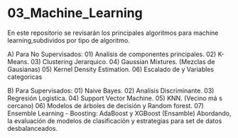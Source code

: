# 03_Machine_Learning
En este repositorio se revisarán los principales algoritmos para machine learning,subdividos por tipo de algoritmo.

A) Para No Supervisados:
    01) Analisis de componentes principales.
    02) K-Means.
    03) Clustering Jerarquico.
    04) Gaussian Mixtures. (Mezclas de Gausianas)
    05) Kernel Density Estimation.
    06) Escalado de y Variables categoricas

B) Para Supervisados:
    01) Naive Bayes.
    02) Analisis Discriminante.
    03) Regresión Logistica.
    04) Support Vector Machine.
    05) KNN. (Vecino má s cercano)
    06) Modelos de árboles de decisión y Random forest.
    07) Ensemble Learning - Boosting: AdaBoost y XGBoost  (Ensamble)
    Abordando, la evaluación de modelos de clasificación y estrategias para  set de datos desbalanceados.